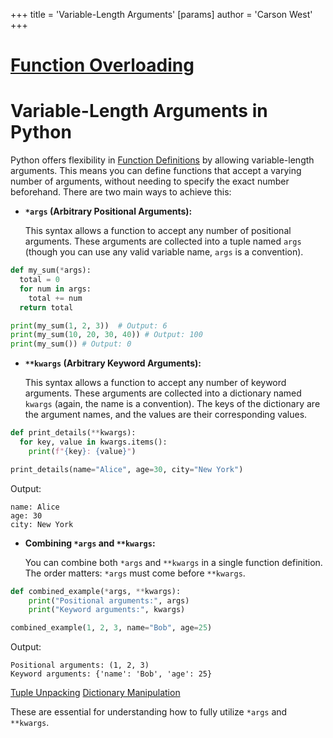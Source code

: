 +++
 title = 'Variable-Length Arguments'
[params]
	author = 'Carson West'
+++
# [Function Overloading](./../function-overloading/)
# Variable-Length Arguments in Python

Python offers flexibility in [Function Definitions](./../function-definitions/) by allowing variable-length arguments. This means you can define functions that accept a varying number of arguments, without needing to specify the exact number beforehand.  There are two main ways to achieve this:

* **`*args` (Arbitrary Positional Arguments):**

  This syntax allows a function to accept any number of positional arguments. These arguments are collected into a tuple named `args` (though you can use any valid variable name,  `args` is a convention).

```python
def my_sum(*args):
  total = 0
  for num in args:
    total += num
  return total

print(my_sum(1, 2, 3))  # Output: 6
print(my_sum(10, 20, 30, 40)) # Output: 100
print(my_sum()) # Output: 0
```

* **`**kwargs` (Arbitrary Keyword Arguments):**

  This syntax allows a function to accept any number of keyword arguments. These arguments are collected into a dictionary named `kwargs` (again, the name is a convention).  The keys of the dictionary are the argument names, and the values are their corresponding values.

```python
def print_details(**kwargs):
  for key, value in kwargs.items():
    print(f"{key}: {value}")

print_details(name="Alice", age=30, city="New York")
```

Output:

```
name: Alice
age: 30
city: New York
```

* **Combining `*args` and `**kwargs`:**

  You can combine both `*args` and `**kwargs` in a single function definition.  The order matters: `*args` must come before `**kwargs`.

```python
def combined_example(*args, **kwargs):
    print("Positional arguments:", args)
    print("Keyword arguments:", kwargs)

combined_example(1, 2, 3, name="Bob", age=25)
```

Output:

```
Positional arguments: (1, 2, 3)
Keyword arguments: {'name': 'Bob', 'age': 25}
```


[Tuple Unpacking](./../tuple-unpacking/)
[Dictionary Manipulation](./../dictionary-manipulation/)

These are essential for understanding how to fully utilize `*args` and `**kwargs`.
